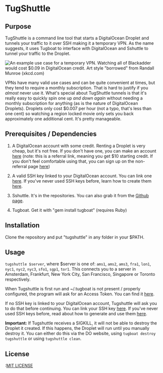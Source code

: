 TugShuttle
===============
## Purpose
TugShuttle is a command line tool that starts a DigitalOcean Droplet and tunnels your traffic to it over SSH making it a temporary VPN. As the name suggests, it uses Tugboat to interface with DigitalOcean and Sshuttle to tunnel your traffic to the Droplet.

![An example use case for a temporary VPN. Watching all of Blackadder would cost $0.09 in DigitalOcean credit. Art style "borrowed" from Randall Munroe (xkcd.com)](https://cloud.githubusercontent.com/assets/6605273/11608014/c05a5cda-9b5d-11e5-8873-fa5b1c9f971c.png)

VPNs have many valid use cases and can be quite convenient at times, but they tend to require a monthly subscription. That is hard to justify if you *almost* never use it. What's special about TugShuttle tunnels is that it's really easy to quickly spin one up *and down again* without needing a monthly subscription for anything (as is the nature of DigitalOcean Droplets). Droplets only cost $0.007 per hour (not a typo, that's less than one cent) so watching a region locked movie only sets you back approximately one additional cent. It's pretty manageable.

## Prerequisites / Dependencies
1) A DigitalOcean account with some credit. Renting a Droplet is very cheap, but it's not free. If you don't have one, you can make an account [here](https://www.digitalocean.com/?refcode=433d02d1a833) (note: this is a referral link, meaning you get $10 starting credit. If you don't feel comfortable using that, you can sign up on the non-referral page [here](https://cloud.digitalocean.com/registrations/new))

2) A valid SSH key linked to your DigitalOcean account. You can link one [here](https://cloud.digitalocean.com/settings/security). If you've never used SSH keys before, learn how to create them [here](help.github.com/articles/generating-ssh-keys/).

3) Sshuttle. It's in the repositories. You can also grab it from the [Github page](https://github.com/apenwarr/sshuttle).

4) Tugboat. Get it with "gem install tugboat" (requires Ruby)

## Installation
Clone the repository and put "tugshuttle" in any folder in your $PATH. 

## Usage
`tugshuttle $server`, where $server is one of: `ams1`, `ams2`, `ams3`, `fra1`, `lon1`, `nyc1`, `nyc2`, `nyc3`, `sfo1`, `sgp1`, `tor1`. This connects you to a server in Amsterdam, Frankfurt, New York City, San Francisco, Singapore or Toronto respectively.

When Tugshuttle is first run and ~/.tugboat is not present / properly configured, the program will ask for an Access Token. You can find it [here](https://cloud.digitalocean.com/settings/tokens/new). 

If no SSH key is linked to your DigitalOcean account, Tugshuttle will ask you to do that before continuing. You can link your SSH key [here](https://cloud.digitalocean.com/settings/security). If you've never used SSH keys before, read about how to generate and use them [here](https://help.github.com/articles/generating-ssh-keys/).

**Important:** If Tugshuttle receives a SIGKILL, it will not be able to destroy the Droplet it created. If this happens, the Droplet will run until you manually destroy it. You can either do this via the DO website, using `tugboat destroy tugshuttle` or using `tugshuttle clean`. 

## License
:[MIT LICENSE](LICENSE)
